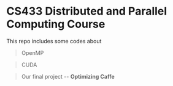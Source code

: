 # CS433 Distributed and Parallel Computing Course
This repo includes some codes about 
> OpenMP

> CUDA

> Our final project -- **Optimizing Caffe**